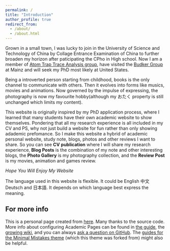 ```yaml
---
permalink: /
title: "Introduction"
author_profile: true
redirect_from: 
  - /about/
  - /about.html
---
```


Grown in a small town, I was lucky to join in the University of Science and Technology of China by Collage Entrance Examination of China to further broaden my horizon after paticipating the CPho in High school. Now I am a member of [Atom Trap Trace Analysis group](http://atta.ustc.edu.cn/en-us/index.html), have visited the [Budker Group](https://budker.berkeley.edu/) at Mainz and will seek my PhD most likely at United States.

Being a introverted  person starting from childhood, books is the only channel to communicate with others. Then it evolves into forms like musics, movies and animations. Now governed by the impulse of expressing, the photography is now my favourite hobby(although my おたく property is still unchanged which limits my content).

This website is originally inspired by my PhD application process, where I learned that many students have their own academic website to show themselves. Pondering that all my research experience is all included in my CV and PS, why not just build a website for fun rather than only showing adademic prefomance. So I make this website a hybrid of academic personal website, study note, blogs, photos and other reviews I want to share. So you can see **CV** **publication** where I will share my research experience, **Blog Posts** is the combination of my note and other interesting blogs, the **Photo Gallery** is my photography collection, and the **Review Post** is my movies, animation and games review.

_Hope You Will Enjoy My Website_

The language used in this website is flexible. It could be English 中文 Deutsch and 日本語. It depends on which language best express the meaning.

For more info
------
This is a personal page created from [here](https://academicpages.github.io). Many thanks to the source code.
More info about configuring Academic Pages can be found in [the guide](https://academicpages.github.io/markdown/), the [growing wiki](https://github.com/academicpages/academicpages.github.io/wiki), and you can always [ask a question on GitHub](https://github.com/academicpages/academicpages.github.io/discussions). The [guides for the Minimal Mistakes theme](https://mmistakes.github.io/minimal-mistakes/docs/configuration/) (which this theme was forked from) might also be helpful.
